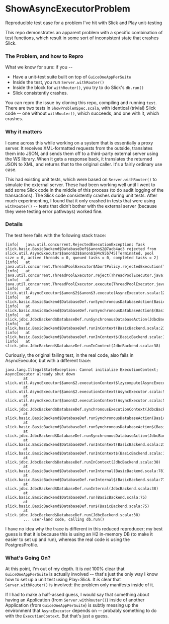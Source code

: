 # ShowAsyncExecutorProblem
Reproducible test case for a problem I've hit with Slick and Play unit-testing

This repo demonstrates an apparent problem with a specific combination of test functions, which result in some sort of inconsistent state that crashes Slick.

### The Problem, and how to Repro

What we know for sure: if you --

* Have a unit-test suite built on top of `GuiceOneAppPerSuite`
* Inside the test, you run `Server.withRouter()`
* Inside the block for `withRouter()`, you try to do Slick's `db.run()`
* Slick consistently crashes.

You can repro the issue by cloning this repo, compiling and running `test`. There are two tests in `ShowProblemSpec.scala`, with identical (trivial) Slick code -- one without `withRouter()`, which succeeds, and one with it, which crashes.

### Why it matters

I came across this while working on a system that is essentially a proxy server. It receives XML-formatted requests from the outside, translates them into JSON, and sends them off to a third-party external server using the WS library. When it gets a response back, it translates the returned JSON to XML, and returns that to the original caller. It's a fairly ordinary use case.

This had existing unit tests, which were based on `Server.withRouter()` to simulate the external server. These had been working well until I went to add some Slick code in the middle of this process (to do audit logging of the transactions). The Slick code consistently crashes during unit tests. After much experimenting, I found that it only crashed in tests that were using `withRouter()` -- tests that didn't bother with the external server (because they were testing error pathways) worked fine.

### Details

The test here fails with the following stack trace:
```
[info]   java.util.concurrent.RejectedExecutionException: Task slick.basic.BasicBackend$DatabaseDef$$anon$2@7acb4ac3 rejected from slick.util.AsyncExecutor$$anon$2$$anon$1@4c95b745[Terminated, pool size = 0, active threads = 0, queued tasks = 0, completed tasks = 2]
[info]   at java.util.concurrent.ThreadPoolExecutor$AbortPolicy.rejectedExecution(ThreadPoolExecutor.java:2047)
[info]   at java.util.concurrent.ThreadPoolExecutor.reject(ThreadPoolExecutor.java:823)
[info]   at java.util.concurrent.ThreadPoolExecutor.execute(ThreadPoolExecutor.java:1369)
[info]   at slick.util.AsyncExecutor$$anon$2$$anon$3.execute(AsyncExecutor.scala:120)
[info]   at slick.basic.BasicBackend$DatabaseDef.runSynchronousDatabaseAction(BasicBackend.scala:233)
[info]   at slick.basic.BasicBackend$DatabaseDef.runSynchronousDatabaseAction$(BasicBackend.scala:231)
[info]   at slick.jdbc.JdbcBackend$DatabaseDef.runSynchronousDatabaseAction(JdbcBackend.scala:38)
[info]   at slick.basic.BasicBackend$DatabaseDef.runInContext(BasicBackend.scala:210)
[info]   at slick.basic.BasicBackend$DatabaseDef.runInContext$(BasicBackend.scala:142)
[info]   at slick.jdbc.JdbcBackend$DatabaseDef.runInContext(JdbcBackend.scala:38)
```

Curiously, the original failing test, in the real code, also fails in AsyncExecutor, but with a different trace:
```
java.lang.IllegalStateException: Cannot initialize ExecutionContext; AsyncExecutor already shut down
        at slick.util.AsyncExecutor$$anon$2.executionContext$lzycompute(AsyncExecutor.scala:61)
        at slick.util.AsyncExecutor$$anon$2.executionContext(AsyncExecutor.scala:59)
        at slick.util.AsyncExecutor$$anon$2.executionContext(AsyncExecutor.scala:51)
        at slick.jdbc.JdbcBackend$DatabaseDef.synchronousExecutionContext(JdbcBackend.scala:63)
        at slick.basic.BasicBackend$DatabaseDef.runSynchronousDatabaseAction(BasicBackend.scala:233)
        at slick.basic.BasicBackend$DatabaseDef.runSynchronousDatabaseAction$(BasicBackend.scala:231)
        at slick.jdbc.JdbcBackend$DatabaseDef.runSynchronousDatabaseAction(JdbcBackend.scala:38)
        at slick.basic.BasicBackend$DatabaseDef.runInContext(BasicBackend.scala:210)
        at slick.basic.BasicBackend$DatabaseDef.runInContext$(BasicBackend.scala:142)
        at slick.jdbc.JdbcBackend$DatabaseDef.runInContext(JdbcBackend.scala:38)
        at slick.basic.BasicBackend$DatabaseDef.runInternal(BasicBackend.scala:78)
        at slick.basic.BasicBackend$DatabaseDef.runInternal$(BasicBackend.scala:77)
        at slick.jdbc.JdbcBackend$DatabaseDef.runInternal(JdbcBackend.scala:38)
        at slick.basic.BasicBackend$DatabaseDef.run(BasicBackend.scala:75)
        at slick.basic.BasicBackend$DatabaseDef.run$(BasicBackend.scala:75)
        at slick.jdbc.JdbcBackend$DatabaseDef.run(JdbcBackend.scala:38)
        ... user-land code, calling db.run()
```
I have no idea why the trace is different in this reduced reproducer; my best guess is that it is because this is using an H2 in-memory DB (to make it easier to set up and run), whereas the real code is using the PostgresProfile.

### What's Going On?

At this point, I'm out of my depth. It is *not* 100% clear that `GuiceOneAppPerSuite` is actually involved -- that's just the only way I know how to set up a unit test using Play+Slick. It *is* clear that `Server.withRouter()` is involved: the problem only manifests inside of it.

If I had to make a half-assed guess, I would say that something about having an Application (from `Server.withRouter()`) inside of another Application (from `GuiceOneAppPerSuite`) is subtly messing up the environment that `AsyncExecutor` depends on -- probably something to do with the `ExecutionContext`. But that's just a guess.
